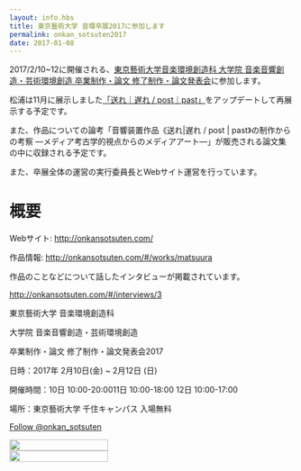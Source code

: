 ```yaml
---
layout: info.hbs
title: 東京藝術大学 音環卒展2017に参加します
permalink: onkan_sotsuten2017
date: 2017-01-08
---
```


2017/2/10~12に開催される、[東京藝術大学音楽環境創造科 大学院 音楽音響創造・芸術環境創造 卒業制作・論文 修了制作・論文発表会](http://onkansotsuten.com/)に参加します。

松浦は11月に展示しました[「送れ｜遅れ / post｜past」]({{config.root}}info/2016-10-08/post-past)をアップデートして再展示する予定です。

また、作品についての論考「音響装置作品《送れ|遅れ / post | past》の制作からの考察 —メディア考古学的視点からのメディアアート—」が販売される論文集の中に収録される予定です。

また、卒展全体の運営の実行委員長とWebサイト運営を行っています。

<!-- more -->

# 概要

Webサイト: <http://onkansotsuten.com/>

作品情報: <http://onkansotsuten.com/#/works/matsuura>

作品のことなどについて話したインタビューが掲載されています。

<http://onkansotsuten.com/#/interviews/3>

東京藝術大学 音楽環境創造科

大学院 音楽音響創造・芸術環境創造

卒業制作・論文 修了制作・論文発表会2017

日時：2017年 2月10日(金) ~ 2月12日 (日)

開催時間：10日 10:00-20:0011日 10:00-18:00 12日 10:00-17:00

場所：東京藝術大学 千住キャンパス 入場無料

<a class="twitter-follow-button"
  href="https://twitter.com/onkan_sotsuten" data-size="large">
Follow @onkan_sotsuten</a>

<div style = "display:flex;flex-wrap:wrap;">

<img src = "{{config.root}}assets/img/sotsuten2017/sotsuten2017_omote.png" style ="width:50%; min-width:350px;">

<img src = "{{config.root}}assets/img/sotsuten2017/sotsuten2017_ura.png" style ="width:50%; min-width:350px;">


</div>